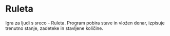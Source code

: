 # Ruleta
Igra za ljudi s sreco - Ruleta. Program pobira stave in vložen denar, izpisuje trenutno stanje, zadeteke in stavljene količine.
